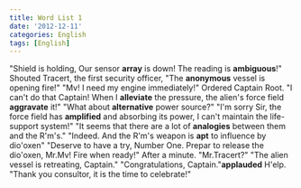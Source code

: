 ```yaml
---
title: Word List 1
date: '2012-12-11'
categories: English
tags: [English]
---
```


"Shield is holding, Our sensor **array** is down! The reading is **ambiguous**!" Shouted Tracert, the first security officer, "The **anonymous** vessel is opening fire!" "Mv! I need my engine immediately!" Ordered Captain Root. "I can't do that Captain! When I **alleviate** the pressure, the alien's force field **aggravate** it!" "What about **alternative** power source?" "I'm sorry Sir, the force field has **amplified** and absorbing its power, I can't maintain the life-support system!" "It seems that there are a lot of **analogies** between them and the R'm's." "Indeed. And the R'm's weapon is **apt** to influence by dio'oxen" "Deserve to have a try, Number One. Prepar to release the dio'oxen, Mr.Mv! Fire when ready!" 
After a minute. "Mr.Tracert?" "The alien vessel is retreating, Captain." "Congratulations, Captain."**applauded** H'elp. "Thank you consultor, it is the time to celebrate!"